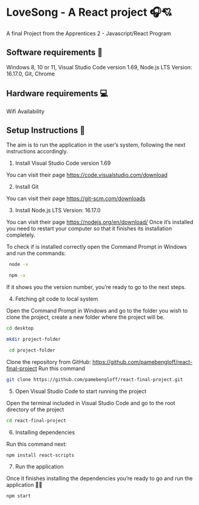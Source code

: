 # LoveSong - A React project 🎧💘
A final Project from the Apprentices 2 - Javascript/React Program

## Software requirements 🔮

Windows 8, 10 or 11, 
Visual Studio Code version 1.69, 
Node.js LTS Version: 16.17.0, 
Git, 
Chrome

## Hardware requirements 💻

 Wifi Availability

## Setup Instructions 📓

The aim is to run the application in the user’s system, following the next instructions accordingly.

1) Install Visual Studio Code version 1.69 

You can visit their page https://code.visualstudio.com/download

2) Install Git

You can visit their page https://git-scm.com/downloads

3) Install Node.js LTS Version: 16.17.0

You can visit their page https://nodejs.org/en/download/
Once it’s installed you need to restart your computer so that it finishes its installation completely.

To check if is installed correctly open the Command Prompt in Windows and run the commands:

```bash
 node -v
```

```bash
 npm -v
```

If it shows you the version number, you’re ready to go to the next steps.

4) Fetching git code to local system

Open the Command Prompt in Windows and go to the folder you wish to clone the project, create a new folder where the project will be.

```bash
cd desktop 
```

```bash
mkdir project-folder
```

```bash
 cd project-folder    
```

Clone the repository from GitHub: https://github.com/pamebengloff/react-final-project 
Run this command

```bash
git clone https://github.com/pamebengloff/react-final-project.git
```

5) Open Visual Studio Code to start running the project

Open the terminal included in Visual Studio Code and go to the root directory of the project 

```bash
cd react-final-project
```

6) Installing dependencies

Run this command next:

```bash
npm install react-scripts
```

7) Run the application

Once it finishes installing the dependencies you’re ready to go and run the application 🎉🌠

```bash
npm start
```
